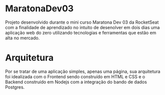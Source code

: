 # MaratonaDev03

Projeto desenvolvido durante o mini curso Maratona Dev 03 da RocketSeat com a finalidade de aprendizado
no intuito de desenolver em dois dias uma aplicação web do zero utilizando tecnologias e ferramentas que estão 
em alta no mercado.

# Arquitetura

Por se tratar de uma aplicação simples, apenas uma página, sua arquitetura foi idealizada com o Frontend sendo construído em HTML e CSS e o Backend construído em Nodejs com a integração do bando de dados Postgres.

